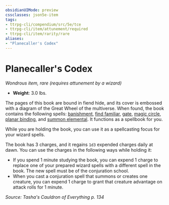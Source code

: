 ```yaml
---
obsidianUIMode: preview
cssclasses: json5e-item
tags:
- ttrpg-cli/compendium/src/5e/tce
- ttrpg-cli/item/attunement/required
- ttrpg-cli/item/rarity/rare
aliases: 
- "Planecaller's Codex"
---
```

# Planecaller's Codex
*Wondrous item, rare (requires attunement by a wizard)*  


- **Weight**: 3.0 lbs.

The pages of this book are bound in fiend hide, and its cover is embossed with a diagram of the Great Wheel of the multiverse. When found, the book contains the following spells: [banishment](2-Mechanics/CLI/spells/banishment-xphb.md), [find familiar](2-Mechanics/CLI/spells/find-familiar-xphb.md), [gate](2-Mechanics/CLI/spells/gate-xphb.md), [magic circle](2-Mechanics/CLI/spells/magic-circle-xphb.md), [planar binding](2-Mechanics/CLI/spells/planar-binding-xphb.md), and [summon elemental](2-Mechanics/CLI/spells/summon-elemental-xphb.md). It functions as a spellbook for you.

While you are holding the book, you can use it as a spellcasting focus for your wizard spells.

The book has 3 charges, and it regains `1d3` expended charges daily at dawn. You can use the charges in the following ways while holding it:

- If you spend 1 minute studying the book, you can expend 1 charge to replace one of your prepared wizard spells with a different spell in the book. The new spell must be of the conjuration school.  
- When you cast a conjuration spell that summons or creates one creature, you can expend 1 charge to grant that creature advantage on attack rolls for 1 minute.  

*Source: Tasha's Cauldron of Everything p. 134*